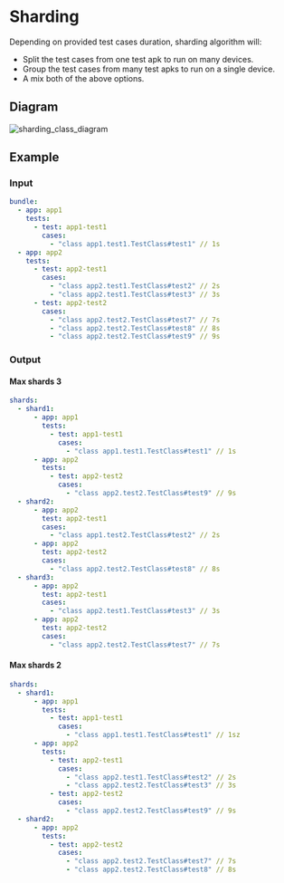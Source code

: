 # Sharding

Depending on provided test cases duration, sharding algorithm will:

* Split the test cases from one test apk to run on many devices.
* Group the test cases from many test apks to run on a single device.
* A mix both of the above options.

## Diagram

![sharding_class_diagram](http://www.plantuml.com/plantuml/proxy?cache=no&fmt=svg&src=https://raw.githubusercontent.com/Flank/flank/1801_Multi-module_sharding_algorithm/docs/corellium/sharding-class.puml)

## Example

### Input

```yaml
bundle:
  - app: app1
    tests:
      - test: app1-test1
        cases:
          - "class app1.test1.TestClass#test1" // 1s
  - app: app2
    tests:
      - test: app2-test1
        cases:
          - "class app2.test1.TestClass#test2" // 2s
          - "class app2.test1.TestClass#test3" // 3s
      - test: app2-test2
        cases:
          - "class app2.test2.TestClass#test7" // 7s
          - "class app2.test2.TestClass#test8" // 8s
          - "class app2.test2.TestClass#test9" // 9s
```

### Output

#### Max shards 3

```yaml
shards:
  - shard1:
      - app: app1
        tests:
          - test: app1-test1
            cases:
              - "class app1.test1.TestClass#test1" // 1s
      - app: app2
        tests:
          - test: app2-test2
            cases:
              - "class app2.test2.TestClass#test9" // 9s
  - shard2:
      - app: app2
        test: app2-test1
        cases:
          - "class app1.test2.TestClass#test2" // 2s
      - app: app2
        test: app2-test2
        cases:
          - "class app2.test2.TestClass#test8" // 8s
  - shard3:
      - app: app2
        test: app2-test1
        cases:
          - "class app2.test1.TestClass#test3" // 3s
      - app: app2
        test: app2-test2
        cases:
          - "class app2.test2.TestClass#test7" // 7s
```

#### Max shards 2

```yaml
shards:
  - shard1:
      - app: app1
        tests:
          - test: app1-test1
            cases:
              - "class app1.test1.TestClass#test1" // 1sz
      - app: app2
        tests:
          - test: app2-test1
            cases:
              - "class app2.test1.TestClass#test2" // 2s
              - "class app2.test2.TestClass#test3" // 3s
          - test: app2-test2
            cases:
              - "class app2.test2.TestClass#test9" // 9s
  - shard2:
      - app: app2
        tests:
          - test: app2-test2
            cases:
              - "class app2.test2.TestClass#test7" // 7s
              - "class app2.test2.TestClass#test8" // 8s
```
